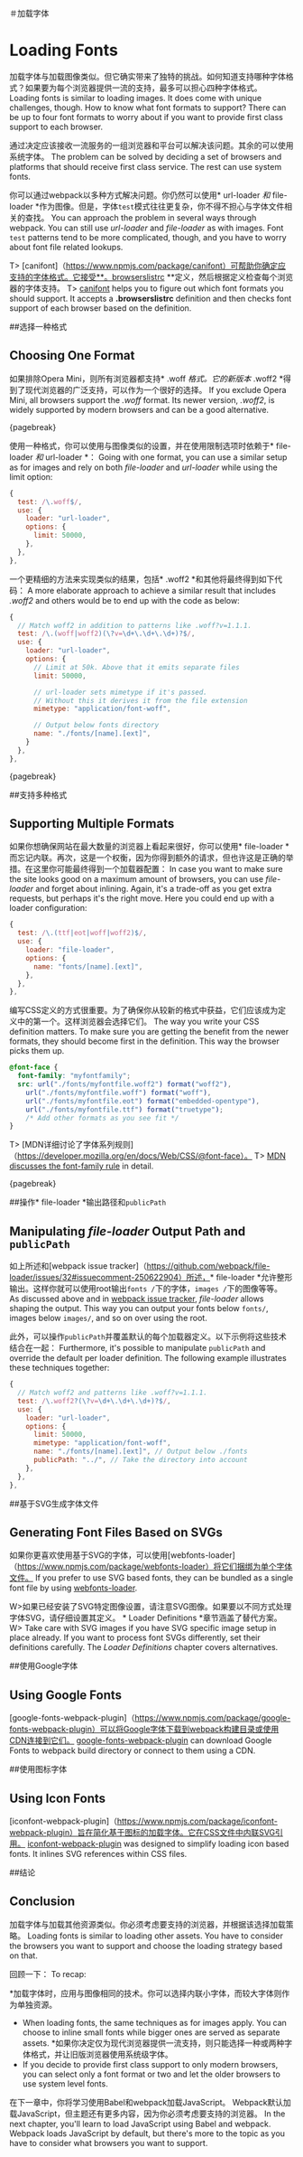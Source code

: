 ＃加载字体
# Loading Fonts

加载字体与加载图像类似。但它确实带来了独特的挑战。如何知道支持哪种字体格式？如果要为每个浏览器提供一流的支持，最多可以担心四种字体格式。
Loading fonts is similar to loading images. It does come with unique challenges, though. How to know what font formats to support? There can be up to four font formats to worry about if you want to provide first class support to each browser.

通过决定应该接收一流服务的一组浏览器和平台可以解决该问题。其余的可以使用系统字体。
The problem can be solved by deciding a set of browsers and platforms that should receive first class service. The rest can use system fonts.

你可以通过webpack以多种方式解决问题。你仍然可以使用* url-loader *和* file-loader *作为图像。但是，字体`test`模式往往更复杂，你不得不担心与字体文件相关的查找。
You can approach the problem in several ways through webpack. You can still use *url-loader* and *file-loader* as with images. Font `test` patterns tend to be more complicated, though, and you have to worry about font file related lookups.

T> [canifont]（https://www.npmjs.com/package/canifont）可帮助你确定应支持的字体格式。它接受**。browserslistrc **定义，然后根据定义检查每个浏览器的字体支持。
T> [canifont](https://www.npmjs.com/package/canifont) helps you to figure out which font formats you should support. It accepts a **.browserslistrc** definition and then checks font support of each browser based on the definition.

##选择一种格式
## Choosing One Format

如果排除Opera Mini，则所有浏览器都支持* .woff *格式。它的新版本* .woff2 *得到了现代浏览器的广泛支持，可以作为一个很好的选择。
If you exclude Opera Mini, all browsers support the *.woff* format. Its newer version, *.woff2*, is widely supported by modern browsers and can be a good alternative.

{pagebreak}

使用一种格式，你可以使用与图像类似的设置，并在使用限制选项时依赖于* file-loader *和* url-loader *：
Going with one format, you can use a similar setup as for images and rely on both *file-loader* and *url-loader* while using the limit option:

```javascript
{
  test: /\.woff$/,
  use: {
    loader: "url-loader",
    options: {
      limit: 50000,
    },
  },
},
```

一个更精细的方法来实现类似的结果，包括* .woff2 *和其他将最终得到如下代码：
A more elaborate approach to achieve a similar result that includes *.woff2* and others would be to end up with the code as below:

```javascript
{
  // Match woff2 in addition to patterns like .woff?v=1.1.1.
  test: /\.(woff|woff2)(\?v=\d+\.\d+\.\d+)?$/,
  use: {
    loader: "url-loader",
    options: {
      // Limit at 50k. Above that it emits separate files
      limit: 50000,

      // url-loader sets mimetype if it's passed.
      // Without this it derives it from the file extension
      mimetype: "application/font-woff",

      // Output below fonts directory
      name: "./fonts/[name].[ext]",
    }
  },
},
```

{pagebreak}

##支持多种格式
## Supporting Multiple Formats

如果你想确保网站在最大数量的浏览器上看起来很好，你可以使用* file-loader *而忘记内联。再次，这是一个权衡，因为你得到额外的请求，但也许这是正确的举措。在这里你可能最终得到一个加载器配置：
In case you want to make sure the site looks good on a maximum amount of browsers, you can use *file-loader* and forget about inlining. Again, it's a trade-off as you get extra requests, but perhaps it's the right move. Here you could end up with a loader configuration:

```javascript
{
  test: /\.(ttf|eot|woff|woff2)$/,
  use: {
    loader: "file-loader",
    options: {
      name: "fonts/[name].[ext]",
    },
  },
},
```

编写CSS定义的方式很重要。为了确保你从较新的格式中获益，它们应该成为定义中的第一个。这样浏览器会选择它们。
The way you write your CSS definition matters. To make sure you are getting the benefit from the newer formats, they should become first in the definition. This way the browser picks them up.

```css
@font-face {
  font-family: "myfontfamily";
  src: url("./fonts/myfontfile.woff2") format("woff2"),
    url("./fonts/myfontfile.woff") format("woff"),
    url("./fonts/myfontfile.eot") format("embedded-opentype"),
    url("./fonts/myfontfile.ttf") format("truetype");
    /* Add other formats as you see fit */
}
```

T> [MDN详细讨论了字体系列规则]（https://developer.mozilla.org/en/docs/Web/CSS/@font-face）。
T> [MDN discusses the font-family rule](https://developer.mozilla.org/en/docs/Web/CSS/@font-face) in detail.

{pagebreak}

##操作* file-loader *输出路径和`publicPath`
## Manipulating *file-loader* Output Path and `publicPath`

如上所述和[webpack issue tracker]（https://github.com/webpack/file-loader/issues/32#issuecomment-250622904）所述，* file-loader *允许整形输出。这样你就可以使用root输出`fonts /`下的字体，`images /`下的图像等等。
As discussed above and in [webpack issue tracker](https://github.com/webpack/file-loader/issues/32#issuecomment-250622904), *file-loader* allows shaping the output. This way you can output your fonts below `fonts/`, images below `images/`, and so on over using the root.

此外，可以操作`publicPath`并覆盖默认的每个加载器定义。以下示例将这些技术结合在一起：
Furthermore, it's possible to manipulate `publicPath` and override the default per loader definition. The following example illustrates these techniques together:

```javascript
{
  // Match woff2 and patterns like .woff?v=1.1.1.
  test: /\.woff2?(\?v=\d+\.\d+\.\d+)?$/,
  use: {
    loader: "url-loader",
    options: {
      limit: 50000,
      mimetype: "application/font-woff",
      name: "./fonts/[name].[ext]", // Output below ./fonts
      publicPath: "../", // Take the directory into account
    },
  },
},
```

##基于SVG生成字体文件
## Generating Font Files Based on SVGs

如果你更喜欢使用基于SVG的字体，可以使用[webfonts-loader]（https://www.npmjs.com/package/webfonts-loader）将它们捆绑为单个字体文件。
If you prefer to use SVG based fonts, they can be bundled as a single font file by using [webfonts-loader](https://www.npmjs.com/package/webfonts-loader).

W>如果已经安装了SVG特定图像设置，请注意SVG图像。如果要以不同方式处理字体SVG，请仔细设置其定义。 * Loader Definitions *章节涵盖了替代方案。
W> Take care with SVG images if you have SVG specific image setup in place already. If you want to process font SVGs differently, set their definitions carefully. The *Loader Definitions* chapter covers alternatives.

##使用Google字体
## Using Google Fonts

[google-fonts-webpack-plugin]（https://www.npmjs.com/package/google-fonts-webpack-plugin）可以将Google字体下载到webpack构建目录或使用CDN连接到它们。
[google-fonts-webpack-plugin](https://www.npmjs.com/package/google-fonts-webpack-plugin) can download Google Fonts to webpack build directory or connect to them using a CDN.

##使用图标字体
## Using Icon Fonts

[iconfont-webpack-plugin]（https://www.npmjs.com/package/iconfont-webpack-plugin）旨在简化基于图标的加载字体。它在CSS文件中内联SVG引用。
[iconfont-webpack-plugin](https://www.npmjs.com/package/iconfont-webpack-plugin) was designed to simplify loading icon based fonts. It inlines SVG references within CSS files.

##结论
## Conclusion

加载字体与加载其他资源类似。你必须考虑要支持的浏览器，并根据该选择加载策略。
Loading fonts is similar to loading other assets. You have to consider the browsers you want to support and choose the loading strategy based on that.

回顾一下：
To recap:

*加载字体时，应用与图像相同的技术。你可以选择内联小字体，而较大字体则作为单独资源。
* When loading fonts, the same techniques as for images apply. You can choose to inline small fonts while bigger ones are served as separate assets.
*如果你决定仅为现代浏览器提供一流支持，则只能选择一种或两种字体格式，并让旧版浏览器使用系统级字体。
* If you decide to provide first class support to only modern browsers, you can select only a font format or two and let the older browsers to use system level fonts.

在下一章中，你将学习使用Babel和webpack加载JavaScript。 Webpack默认加载JavaScript，但主题还有更多内容，因为你必须考虑要支持的浏览器。
In the next chapter, you'll learn to load JavaScript using Babel and webpack. Webpack loads JavaScript by default, but there's more to the topic as you have to consider what browsers you want to support.

